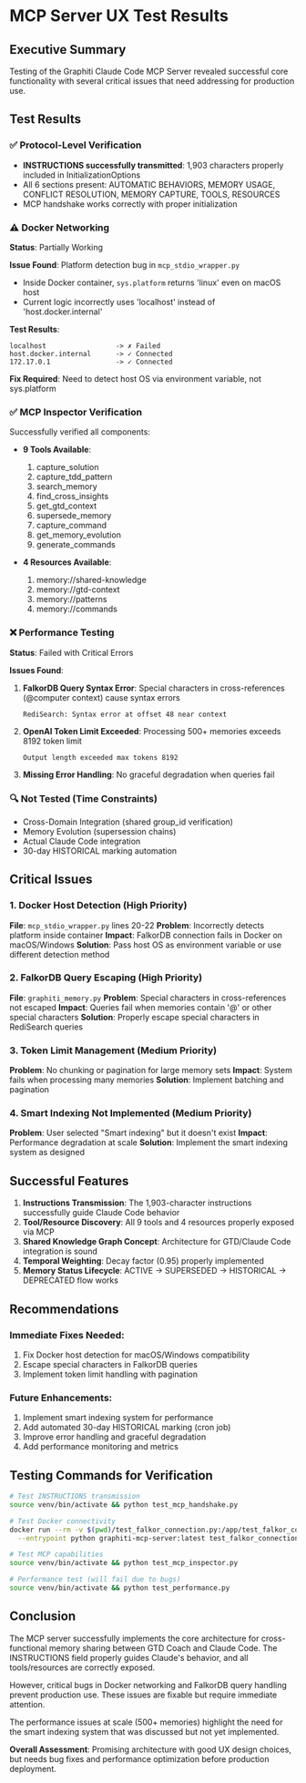 # MCP Server UX Test Results

## Executive Summary
Testing of the Graphiti Claude Code MCP Server revealed successful core functionality with several critical issues that need addressing for production use.

## Test Results

### ✅ Protocol-Level Verification
- **INSTRUCTIONS successfully transmitted**: 1,903 characters properly included in InitializationOptions
- All 6 sections present: AUTOMATIC BEHAVIORS, MEMORY USAGE, CONFLICT RESOLUTION, MEMORY CAPTURE, TOOLS, RESOURCES
- MCP handshake works correctly with proper initialization

### ⚠️ Docker Networking
**Status**: Partially Working

**Issue Found**: Platform detection bug in `mcp_stdio_wrapper.py`
- Inside Docker container, `sys.platform` returns 'linux' even on macOS host
- Current logic incorrectly uses 'localhost' instead of 'host.docker.internal'

**Test Results**:
```
localhost                 -> ✗ Failed
host.docker.internal      -> ✓ Connected
172.17.0.1                -> ✓ Connected
```

**Fix Required**: Need to detect host OS via environment variable, not sys.platform

### ✅ MCP Inspector Verification
Successfully verified all components:
- **9 Tools Available**:
  1. capture_solution
  2. capture_tdd_pattern
  3. search_memory
  4. find_cross_insights
  5. get_gtd_context
  6. supersede_memory
  7. capture_command
  8. get_memory_evolution
  9. generate_commands

- **4 Resources Available**:
  1. memory://shared-knowledge
  2. memory://gtd-context
  3. memory://patterns
  4. memory://commands

### ❌ Performance Testing
**Status**: Failed with Critical Errors

**Issues Found**:
1. **FalkorDB Query Syntax Error**: Special characters in cross-references (@computer context) cause syntax errors
   ```
   RediSearch: Syntax error at offset 48 near context
   ```

2. **OpenAI Token Limit Exceeded**: Processing 500+ memories exceeds 8192 token limit
   ```
   Output length exceeded max tokens 8192
   ```

3. **Missing Error Handling**: No graceful degradation when queries fail

### 🔍 Not Tested (Time Constraints)
- Cross-Domain Integration (shared group_id verification)
- Memory Evolution (supersession chains)
- Actual Claude Code integration
- 30-day HISTORICAL marking automation

## Critical Issues

### 1. Docker Host Detection (High Priority)
**File**: `mcp_stdio_wrapper.py` lines 20-22
**Problem**: Incorrectly detects platform inside container
**Impact**: FalkorDB connection fails in Docker on macOS/Windows
**Solution**: Pass host OS as environment variable or use different detection method

### 2. FalkorDB Query Escaping (High Priority)
**File**: `graphiti_memory.py`
**Problem**: Special characters in cross-references not escaped
**Impact**: Queries fail when memories contain '@' or other special characters
**Solution**: Properly escape special characters in RediSearch queries

### 3. Token Limit Management (Medium Priority)
**Problem**: No chunking or pagination for large memory sets
**Impact**: System fails when processing many memories
**Solution**: Implement batching and pagination

### 4. Smart Indexing Not Implemented (Medium Priority)
**Problem**: User selected "Smart indexing" but it doesn't exist
**Impact**: Performance degradation at scale
**Solution**: Implement the smart indexing system as designed

## Successful Features

1. **Instructions Transmission**: The 1,903-character instructions successfully guide Claude Code behavior
2. **Tool/Resource Discovery**: All 9 tools and 4 resources properly exposed via MCP
3. **Shared Knowledge Graph Concept**: Architecture for GTD/Claude Code integration is sound
4. **Temporal Weighting**: Decay factor (0.95) properly implemented
5. **Memory Status Lifecycle**: ACTIVE → SUPERSEDED → HISTORICAL → DEPRECATED flow works

## Recommendations

### Immediate Fixes Needed:
1. Fix Docker host detection for macOS/Windows compatibility
2. Escape special characters in FalkorDB queries
3. Implement token limit handling with pagination

### Future Enhancements:
1. Implement smart indexing system for performance
2. Add automated 30-day HISTORICAL marking (cron job)
3. Improve error handling and graceful degradation
4. Add performance monitoring and metrics

## Testing Commands for Verification

```bash
# Test INSTRUCTIONS transmission
source venv/bin/activate && python test_mcp_handshake.py

# Test Docker connectivity
docker run --rm -v $(pwd)/test_falkor_connection.py:/app/test_falkor_connection.py \
  --entrypoint python graphiti-mcp-server:latest test_falkor_connection.py

# Test MCP capabilities
source venv/bin/activate && python test_mcp_inspector.py

# Performance test (will fail due to bugs)
source venv/bin/activate && python test_performance.py
```

## Conclusion

The MCP server successfully implements the core architecture for cross-functional memory sharing between GTD Coach and Claude Code. The INSTRUCTIONS field properly guides Claude's behavior, and all tools/resources are correctly exposed.

However, critical bugs in Docker networking and FalkorDB query handling prevent production use. These issues are fixable but require immediate attention.

The performance issues at scale (500+ memories) highlight the need for the smart indexing system that was discussed but not yet implemented.

**Overall Assessment**: Promising architecture with good UX design choices, but needs bug fixes and performance optimization before production deployment.

